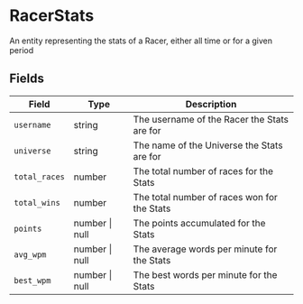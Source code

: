 # RacerStats

An entity representing the stats of a Racer, either all time or for a given period

## Fields

| Field         | Type           | Description                                 |
|---------------|----------------|---------------------------------------------|
| `username`    | string         | The username of the Racer the Stats are for |
| `universe`    | string         | The name of the Universe the Stats are for  |
| `total_races` | number         | The total number of races for the Stats     |
| `total_wins`  | number         | The total number of races won for the Stats |
| `points`      | number \| null | The points accumulated for the Stats        |
| `avg_wpm`     | number \| null | The average words per minute for the Stats  |
| `best_wpm`    | number \| null | The best words per minute for the Stats     |